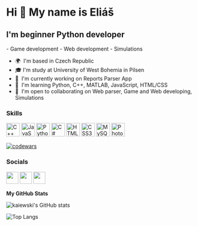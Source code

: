 Hi 👋 My name is Eliáš
=========================

I'm beginner Python developer
-----------------------------

\- Game development - Web development - Simulations

* 🌍  I'm based in Czech Republic
* 🎓  I'm study at University of West Bohemia in Pilsen
* 🚀  I'm currently working on Reports Parser App
* 🧠  I'm learning Python, C++, MATLAB, JavaScript, HTML/CSS
* 🤝  I'm open to collaborating on Web parser, Game and Web developing, Simulations 

### Skills


<p align="left">
<a href="https://docs.microsoft.com/en-us/cpp/?view=msvc-170" target="_blank" rel="noreferrer"><img src="https://raw.githubusercontent.com/danielcranney/readme-generator/main/public/icons/skills/cplusplus-colored.svg" width="36" height="36" alt="C++" /></a>
<a href="https://developer.mozilla.org/en-US/docs/Web/JavaScript" target="_blank" rel="noreferrer"><img src="https://raw.githubusercontent.com/danielcranney/readme-generator/main/public/icons/skills/javascript-colored.svg" width="36" height="36" alt="JavaScript" /></a>
<a href="https://www.python.org/" target="_blank" rel="noreferrer"><img src="https://raw.githubusercontent.com/danielcranney/readme-generator/main/public/icons/skills/python-colored.svg" width="36" height="36" alt="Python" /></a>
<a href="https://docs.microsoft.com/en-us/dotnet/csharp/" target="_blank" rel="noreferrer"><img src="https://raw.githubusercontent.com/danielcranney/readme-generator/main/public/icons/skills/csharp-colored.svg" width="36" height="36" alt="C#" /></a>
<a href="https://developer.mozilla.org/en-US/docs/Glossary/HTML5" target="_blank" rel="noreferrer"><img src="https://raw.githubusercontent.com/danielcranney/readme-generator/main/public/icons/skills/html5-colored.svg" width="36" height="36" alt="HTML5" /></a>
<a href="https://www.w3.org/TR/CSS/#css" target="_blank" rel="noreferrer"><img src="https://raw.githubusercontent.com/danielcranney/readme-generator/main/public/icons/skills/css3-colored.svg" width="36" height="36" alt="CSS3" /></a>
<a href="https://www.mysql.com/" target="_blank" rel="noreferrer"><img src="https://raw.githubusercontent.com/danielcranney/readme-generator/main/public/icons/skills/mysql-colored.svg" width="36" height="36" alt="MySQL" /></a>
<a href="https://www.adobe.com/uk/products/photoshop.html" target="_blank" rel="noreferrer"><img src="https://raw.githubusercontent.com/danielcranney/readme-generator/main/public/icons/skills/photoshop-colored.svg" width="36" height="36" alt="Photoshop" /></a>
</p>

[![codewars](https://www.codewars.com/users/kaiewski/badges/large)](https://www.codewars.com/users/kaiewski)

### Socials

<p align="left"> <a href="https://www.github.com/kaiewski" target="_blank" rel="noreferrer"><img src="https://raw.githubusercontent.com/danielcranney/readme-generator/main/public/icons/socials/github.svg" width="32" height="32" /></a> <a href="http://www.instagram.com/raydostoewsky" target="_blank" rel="noreferrer"><img src="https://raw.githubusercontent.com/danielcranney/readme-generator/main/public/icons/socials/instagram.svg" width="32" height="32" /></a>
<a href="https://kaiewski.itch.io" target="_blank" rel="noreferrer"><img src="https://img.icons8.com/?size=512&id=sKrTtasqQDD3&format=png" width="32" height="32"></a></p>



<b>My GitHub Stats</b>

![kaiewski's GitHub stats](https://github-readme-stats.vercel.app/api?username=kaiewski&show_icons=true&theme=codeSTACKr)

![Top Langs](https://github-readme-stats.vercel.app/api/top-langs/?username=kaiewski&layout=compact&theme=codeSTACKr)
